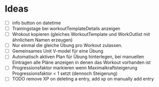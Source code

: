# Ideas

- [ ] info button on datetime
- [ ] Trainingstage bei workoutTemplateDetails anzeigen
- [ ] Wrokout kopieren (gleiches WorkoutTemplate und WorkOutlist mit ähnlichem Namen erzeugen)
- [ ] Nur einmal die gleiche Übung pro Workout zulassen.
- [ ] Gemeinsames Unit V-model für eine Übung
- [ ] Automatisch aktiven Plan für Übung hinterlegen, bei manuellen Eintragen alle Pläne anzeigen in denen das Workout vorhanden ist
- [ ] Progressionsfaktor markieren wenn Maximalkraftsteigerung Progressionsfaktor < 1 setzt (dennoch Steigerung)
- [ ] TODO remove XP on deleting a entry, add xp on manually add entry
